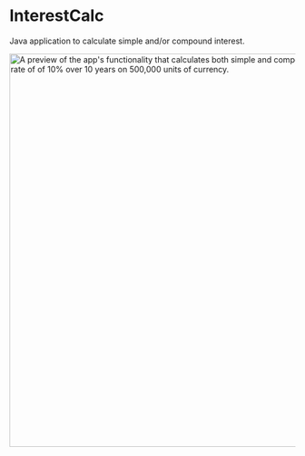 # InterestCalc
Java application to calculate simple and/or compound interest.


<img width="694" alt="A preview of the app's functionality that calculates both simple and compound interest totals with a rate of of 10% over 10 years on 500,000 units of currency." src="https://user-images.githubusercontent.com/86265908/177007788-fe15d74b-c574-42cf-982b-0712dbde5541.png">
